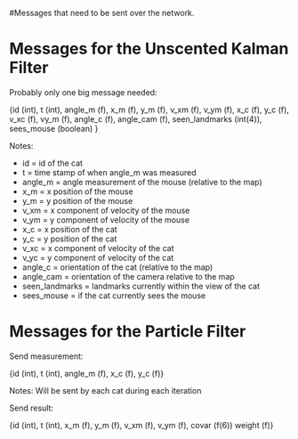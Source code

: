 #Messages that need to be sent over the network.

# Messages for the Unscented Kalman Filter #

Probably only one big message needed:

{id (int), t (int), angle\_m (f), x\_m (f), y\_m (f), v\_xm (f), v\_ym (f), x\_c (f), y\_c (f), v\_xc (f), vy\_m (f), angle\_c (f), angle\_cam (f), seen\_landmarks (int(4)), sees\_mouse (boolean) }

Notes:

  * id = id of the cat
  * t = time stamp of when angle\_m was measured
  * angle\_m = angle measurement of the mouse (relative to the map)
  * x\_m = x position of the mouse
  * y\_m = y position of the mouse
  * v\_xm = x component of velocity of the mouse
  * v\_ym = y component of velocity of the mouse
  * x\_c = x position of the cat
  * y\_c = y position of the cat
  * v\_xc = x component of velocity of the cat
  * v\_yc = y component of velocity of the cat
  * angle\_c = orientation of the cat (relative to the map)
  * angle\_cam = orientation of the camera relative to the map
  * seen\_landmarks = landmarks currently within the view of the cat
  * sees\_mouse = if the cat currently sees the mouse


# Messages for the Particle Filter #

Send measurement:

{id (int), t (int), angle\_m (f), x\_c (f), y\_c (f)}

Notes:
Will be sent by each cat during each iteration

Send result:

{id (int), t (int), x\_m (f), y\_m (f), v\_xm (f), v\_ym (f), covar (f(6)) weight (f)}